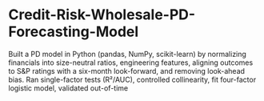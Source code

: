 # Credit-Risk-Wholesale-PD-Forecasting-Model
Built a PD model in Python (pandas, NumPy, scikit-learn) by normalizing financials into size-neutral ratios, engineering features, aligning outcomes to S&amp;P ratings with a six-month look-forward, and removing look-ahead bias. Ran single-factor tests (R²/AUC), controlled collinearity, fit four-factor logistic model, validated out-of-time
